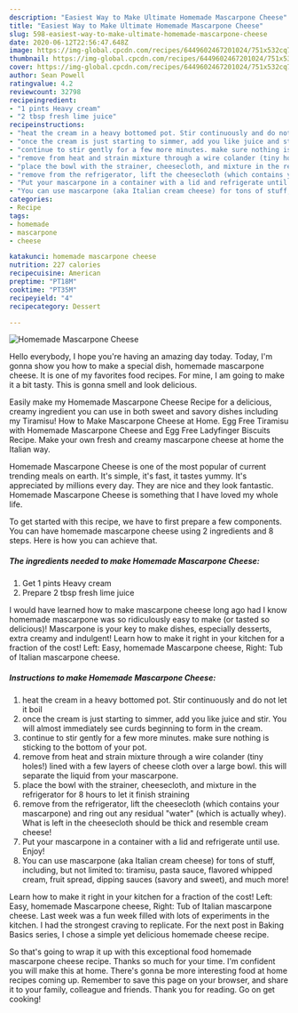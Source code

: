 ```yaml
---
description: "Easiest Way to Make Ultimate Homemade Mascarpone Cheese"
title: "Easiest Way to Make Ultimate Homemade Mascarpone Cheese"
slug: 598-easiest-way-to-make-ultimate-homemade-mascarpone-cheese
date: 2020-06-12T22:56:47.648Z
image: https://img-global.cpcdn.com/recipes/6449602467201024/751x532cq70/homemade-mascarpone-cheese-recipe-main-photo.jpg
thumbnail: https://img-global.cpcdn.com/recipes/6449602467201024/751x532cq70/homemade-mascarpone-cheese-recipe-main-photo.jpg
cover: https://img-global.cpcdn.com/recipes/6449602467201024/751x532cq70/homemade-mascarpone-cheese-recipe-main-photo.jpg
author: Sean Powell
ratingvalue: 4.2
reviewcount: 32798
recipeingredient:
- "1 pints Heavy cream"
- "2 tbsp fresh lime juice"
recipeinstructions:
- "heat the cream in a heavy bottomed pot. Stir continuously and do not let it boil"
- "once the cream is just starting to simmer, add you like juice and stir. You will almost immediately see curds beginning to form in the cream."
- "continue to stir gently for a few more minutes. make sure nothing is sticking to the bottom of your pot."
- "remove from heat and strain mixture through a wire colander (tiny holes!) lined with a few layers of cheese cloth over a large bowl. this will separate the liquid from your mascarpone."
- "place the bowl with the strainer, cheesecloth, and mixture in the refrigerator for 8 hours to let it finish straining"
- "remove from the refrigerator, lift the cheesecloth (which contains your mascarpone) and ring out any residual &#34;water&#34; (which is actually whey). What is left in the cheesecloth should be thick and resemble cream cheese!"
- "Put your mascarpone in a container with a lid and refrigerate until use. Enjoy!"
- "You can use mascarpone (aka Italian cream cheese) for tons of stuff, including, but not limited to: tiramisu, pasta sauce, flavored whipped cream, fruit spread, dipping sauces (savory and sweet), and much more!"
categories:
- Recipe
tags:
- homemade
- mascarpone
- cheese

katakunci: homemade mascarpone cheese 
nutrition: 227 calories
recipecuisine: American
preptime: "PT18M"
cooktime: "PT35M"
recipeyield: "4"
recipecategory: Dessert

---
```



![Homemade Mascarpone Cheese](https://img-global.cpcdn.com/recipes/6449602467201024/751x532cq70/homemade-mascarpone-cheese-recipe-main-photo.jpg)

Hello everybody, I hope you're having an amazing day today. Today, I'm gonna show you how to make a special dish, homemade mascarpone cheese. It is one of my favorites food recipes. For mine, I am going to make it a bit tasty. This is gonna smell and look delicious.

Easily make my Homemade Mascarpone Cheese Recipe for a delicious, creamy ingredient you can use in both sweet and savory dishes including my Tiramisu! How to Make Mascarpone Cheese at Home. Egg Free Tiramisu with Homemade Mascarpone Cheese and Egg Free Ladyfinger Biscuits Recipe. Make your own fresh and creamy mascarpone cheese at home the Italian way.

Homemade Mascarpone Cheese is one of the most popular of current trending meals on earth. It's simple, it's fast, it tastes yummy. It's appreciated by millions every day. They are nice and they look fantastic. Homemade Mascarpone Cheese is something that I have loved my whole life.


To get started with this recipe, we have to first prepare a few components. You can have homemade mascarpone cheese using 2 ingredients and 8 steps. Here is how you can achieve that.

<!--inarticleads1-->

##### The ingredients needed to make Homemade Mascarpone Cheese:

1. Get 1 pints Heavy cream
1. Prepare 2 tbsp fresh lime juice


I would have learned how to make mascarpone cheese long ago had I know homemade mascarpone was so ridiculously easy to make (or tasted so delicious)! Mascarpone is your key to make dishes, especially desserts, extra creamy and indulgent! Learn how to make it right in your kitchen for a fraction of the cost! Left: Easy, homemade Mascarpone cheese, Right: Tub of Italian mascarpone cheese. 

<!--inarticleads2-->

##### Instructions to make Homemade Mascarpone Cheese:

1. heat the cream in a heavy bottomed pot. Stir continuously and do not let it boil
1. once the cream is just starting to simmer, add you like juice and stir. You will almost immediately see curds beginning to form in the cream.
1. continue to stir gently for a few more minutes. make sure nothing is sticking to the bottom of your pot.
1. remove from heat and strain mixture through a wire colander (tiny holes!) lined with a few layers of cheese cloth over a large bowl. this will separate the liquid from your mascarpone.
1. place the bowl with the strainer, cheesecloth, and mixture in the refrigerator for 8 hours to let it finish straining
1. remove from the refrigerator, lift the cheesecloth (which contains your mascarpone) and ring out any residual &#34;water&#34; (which is actually whey). What is left in the cheesecloth should be thick and resemble cream cheese!
1. Put your mascarpone in a container with a lid and refrigerate until use. Enjoy!
1. You can use mascarpone (aka Italian cream cheese) for tons of stuff, including, but not limited to: tiramisu, pasta sauce, flavored whipped cream, fruit spread, dipping sauces (savory and sweet), and much more!


Learn how to make it right in your kitchen for a fraction of the cost! Left: Easy, homemade Mascarpone cheese, Right: Tub of Italian mascarpone cheese. Last week was a fun week filled with lots of experiments in the kitchen. I had the strongest craving to replicate. For the next post in Baking Basics series, I chose a simple yet delicious homemade cheese recipe. 

So that's going to wrap it up with this exceptional food homemade mascarpone cheese recipe. Thanks so much for your time. I'm confident you will make this at home. There's gonna be more interesting food at home recipes coming up. Remember to save this page on your browser, and share it to your family, colleague and friends. Thank you for reading. Go on get cooking!
